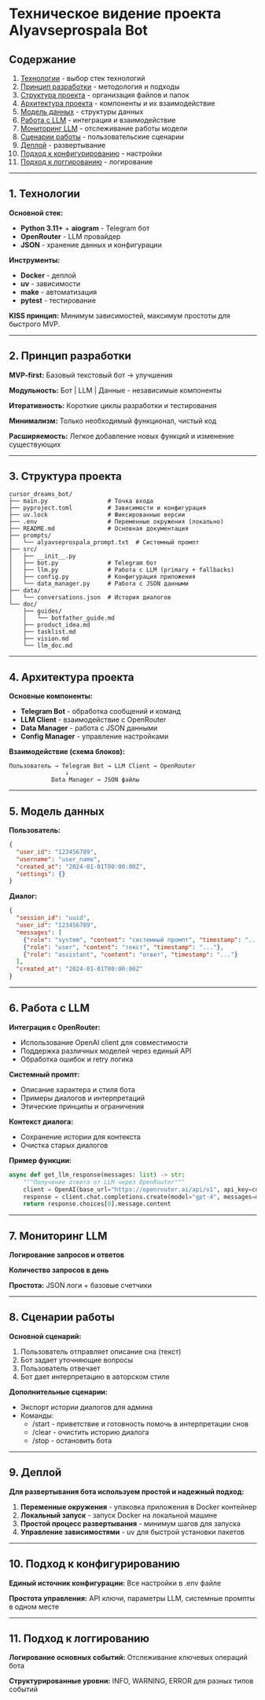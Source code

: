 # Техническое видение проекта Alyavseprospala Bot

## Содержание

1. [Технологии](#1-технологии) - выбор стек технологий
2. [Принцип разработки](#2-принцип-разработки) - методология и подходы
3. [Структура проекта](#3-структура-проекта) - организация файлов и папок
4. [Архитектура проекта](#4-архитектура-проекта) - компоненты и их взаимодействие
5. [Модель данных](#5-модель-данных) - структуры данных
6. [Работа с LLM](#6-работа-с-llm) - интеграция и взаимодействие
7. [Мониторинг LLM](#7-мониторинг-llm) - отслеживание работы модели
8. [Сценарии работы](#8-сценарии-работы) - пользовательские сценарии
9. [Деплой](#9-деплой) - развертывание
10. [Подход к конфигурированию](#10-подход-к-конфигурированию) - настройки
11. [Подход к логгированию](#11-подход-к-логгированию) - логирование

---

## 1. Технологии

**Основной стек:**
- **Python 3.11+** + **aiogram** - Telegram бот
- **OpenRouter** - LLM провайдер
- **JSON** - хранение данных и конфигурации

**Инструменты:**
- **Docker** - деплой
- **uv** - зависимости
- **make** - автоматизация
- **pytest** - тестирование

**KISS принцип:** Минимум зависимостей, максимум простоты для быстрого MVP.

---

## 2. Принцип разработки

**MVP-first:** Базовый текстовый бот → улучшения

**Модульность:** Бот | LLM | Данные - независимые компоненты

**Итеративность:** Короткие циклы разработки и тестирования

**Минимализм:** Только необходимый функционал, чистый код

**Расширяемость:** Легкое добавление новых функций и изменение существующих

---

## 3. Структура проекта

```
cursor_dreams_bot/
├── main.py                 # Точка входа
├── pyproject.toml          # Зависимости и конфигурация
├── uv.lock                 # Фиксированные версии
├── .env                    # Переменные окружения (локально)
├── README.md               # Основная документация
├── prompts/
│   └── alyavseprospala_prompt.txt  # Системный промпт
├── src/
│   ├── __init__.py
│   ├── bot.py              # Telegram бот
│   ├── llm.py              # Работа с LLM (primary + fallbacks)
│   ├── config.py           # Конфигурация приложения
│   └── data_manager.py     # Работа с JSON данными
├── data/
│   └── conversations.json  # История диалогов
└── doc/
    ├── guides/
    │   └── botfather_guide.md
    ├── product_idea.md
    ├── tasklist.md
    ├── vision.md
    └── llm_doc.md
```

---

## 4. Архитектура проекта

**Основные компоненты:**
- **Telegram Bot** - обработка сообщений и команд
- **LLM Client** - взаимодействие с OpenRouter
- **Data Manager** - работа с JSON данными
- **Config Manager** - управление настройками

**Взаимодействие (схема блоков):**
```
Пользователь → Telegram Bot → LLM Client → OpenRouter
                ↓
            Data Manager → JSON файлы
```

---

## 5. Модель данных

**Пользователь:**
```json
{
  "user_id": "123456789",
  "username": "user_name",
  "created_at": "2024-01-01T00:00:00Z",
  "settings": {}
}
```

**Диалог:**
```json
{
  "session_id": "uuid",
  "user_id": "123456789",
  "messages": [
    {"role": "system", "content": "системный промпт", "timestamp": "..."},
    {"role": "user", "content": "текст", "timestamp": "..."},
    {"role": "assistant", "content": "ответ", "timestamp": "..."}
  ],
  "created_at": "2024-01-01T00:00:00Z"
}
```

---

## 6. Работа с LLM

**Интеграция с OpenRouter:**
- Использование OpenAI client для совместимости
- Поддержка различных моделей через единый API
- Обработка ошибок и retry логика

**Системный промпт:**
- Описание характера и стиля бота
- Примеры диалогов и интерпретаций
- Этические принципы и ограничения

**Контекст диалога:**
- Сохранение истории для контекста
- Очистка старых диалогов

**Пример функции:**
```python
async def get_llm_response(messages: list) -> str:
    """Получение ответа от LLM через OpenRouter"""
    client = OpenAI(base_url="https://openrouter.ai/api/v1", api_key=config.api_key)
    response = client.chat.completions.create(model="gpt-4", messages=messages)
    return response.choices[0].message.content
```

---

## 7. Мониторинг LLM

**Логирование запросов и ответов**

**Количество запросов в день**

**Простота:** JSON логи + базовые счетчики

---

## 8. Сценарии работы

**Основной сценарий:**
1. Пользователь отправляет описание сна (текст)
2. Бот задает уточняющие вопросы
3. Пользователь отвечает
4. Бот дает интерпретацию в авторском стиле

**Дополнительные сценарии:**
- Экспорт истории диалогов для админа
- Команды: 
  - /start - приветствие и готовность помочь в интерпретации снов
  - /clear - очистить историю диалога
  - /stop - остановить бота

---

## 9. Деплой

**Для развертывания бота используем простой и надежный подход:**

1. **Переменные окружения** - упаковка приложения в Docker контейнер
2. **Локальный запуск** - запуск Docker на локальной машине
3. **Простой процесс развертывания** - минимум шагов для запуска
4. **Управление зависимостями** - uv для быстрой установки пакетов

---

## 10. Подход к конфигурированию

**Единый источник конфигурации:** Все настройки в .env файле

**Простота управления:** API ключи, параметры LLM, системные промпты в одном месте

---

## 11. Подход к логгированию

**Логирование основных событий:** Отслеживание ключевых операций бота

**Структурированные уровни:** INFO, WARNING, ERROR для разных типов событий 